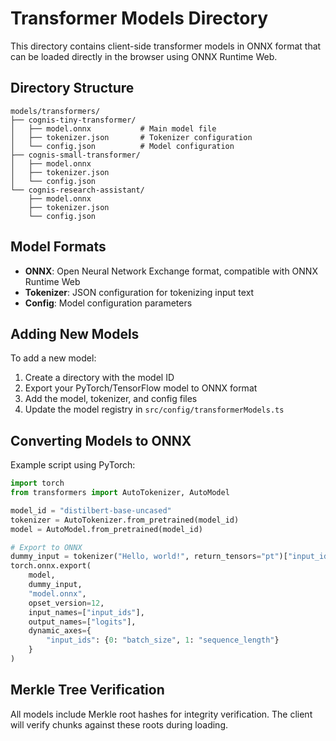 # Transformer Models Directory

This directory contains client-side transformer models in ONNX format that can be loaded directly in the browser using ONNX Runtime Web.

## Directory Structure

```
models/transformers/
├── cognis-tiny-transformer/
│   ├── model.onnx           # Main model file
│   ├── tokenizer.json       # Tokenizer configuration
│   └── config.json          # Model configuration
├── cognis-small-transformer/
│   ├── model.onnx
│   ├── tokenizer.json
│   └── config.json
└── cognis-research-assistant/
    ├── model.onnx
    ├── tokenizer.json
    └── config.json
```

## Model Formats

- **ONNX**: Open Neural Network Exchange format, compatible with ONNX Runtime Web
- **Tokenizer**: JSON configuration for tokenizing input text
- **Config**: Model configuration parameters

## Adding New Models

To add a new model:

1. Create a directory with the model ID
2. Export your PyTorch/TensorFlow model to ONNX format
3. Add the model, tokenizer, and config files
4. Update the model registry in `src/config/transformerModels.ts`

## Converting Models to ONNX

Example script using PyTorch:

```python
import torch
from transformers import AutoTokenizer, AutoModel

model_id = "distilbert-base-uncased"
tokenizer = AutoTokenizer.from_pretrained(model_id)
model = AutoModel.from_pretrained(model_id)

# Export to ONNX
dummy_input = tokenizer("Hello, world!", return_tensors="pt")["input_ids"]
torch.onnx.export(
    model,
    dummy_input,
    "model.onnx",
    opset_version=12,
    input_names=["input_ids"],
    output_names=["logits"],
    dynamic_axes={
        "input_ids": {0: "batch_size", 1: "sequence_length"}
    }
)
```

## Merkle Tree Verification

All models include Merkle root hashes for integrity verification. The client will verify chunks against these roots during loading.
